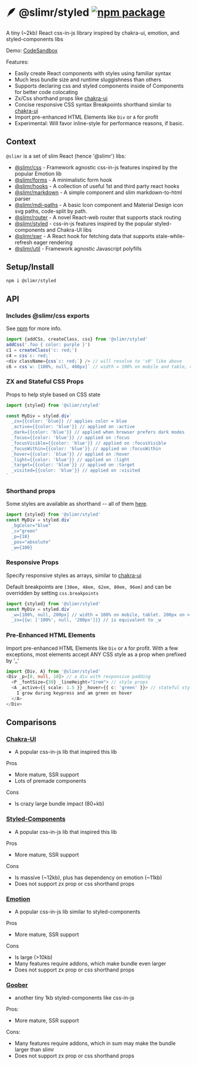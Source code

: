 # 🪶 @slimr/styled [![npm package](https://img.shields.io/npm/v/@slimr/styled.svg?style=flat-square)](https://npmjs.org/package/@slimr/styled)

A tiny (~2kb) React css-in-js library inspired by chakra-ui, emotion, and styled-components libs

Demo: [CodeSandbox](https://codesandbox.io/s/64r9px?file=/src/App.tsx)

Features:

- Easily create React components with styles using familiar syntax
- Much less bundle size and runtime sluggishness than others
- Supports declaring css and styled components inside of Components for better code colocating
- Zx/Css shorthand props like [chakra-ui](https://chakra-ui.com/docs/styled-system/style-props)
- Concise responsive CSS syntax Breakpoints shorthand similar to [chakra-ui](https://chakra-ui.com/docs/styled-system/responsive-styles)
- Import pre-enhanced HTML Elements like `Div` or `A` for profit
- Experimental: Will favor inline-style for performance reasons, if basic.

## Context

`@slimr` is a set of slim React (hence '@slimr') libs:

- [@slimr/css](https://www.npmjs.com/package/@slimr/css) - Framework agnostic css-in-js features inspired by the popular Emotion lib
- [@slimr/forms](https://www.npmjs.com/package/@slimr/forms) - A minimalistic form hook
- [@slimr/hooks](https://www.npmjs.com/package/@slimr/hooks) - A collection of useful 1st and third party react hooks
- [@slimr/markdown](https://www.npmjs.com/package/@slimr/markdown) - A simple component and slim markdown-to-html parser
- [@slimr/mdi-paths](https://www.npmjs.com/package/@slimr/mdi-paths) - A basic Icon component and Material Design icon svg paths, code-split by path.
- [@slimr/router](https://www.npmjs.com/package/@slimr/router) - A novel React-web router that supports stack routing
- [@slimr/styled](https://www.npmjs.com/package/@slimr/styled) - css-in-js features inspired by the popular styled-components and Chakra-UI libs
- [@slimr/swr](https://www.npmjs.com/package/@slimr/swr) - A React hook for fetching data that supports stale-while-refresh eager rendering
- [@slimr/util](https://www.npmjs.com/package/@slimr/util) - Framework agnostic Javascript polyfills

## Setup/Install

```bash
npm i @slimr/styled
```

## API

### Includes @slimr/css exports

See [npm](https://www.npmjs.com/package/@slimr/css) for more info.

```typescript
import {addCSs, createClass, css} from '@slimr/styled'
addCss('.foo { color: purple }')
c1 = createClass('c: red;')
c4 = css`c: red;`
<div className={css`c: red;`} /> // will resolve to 's0' like above
c6 = css`w: [100%, null, 400px]` // width = 100% on mobile and table, 400px on desktop
```

### ZX and Stateful CSS Props

Props to help style based on CSS state

```typescript
import {styled} from '@slimr/styled'

const MyDiv = styled.div`
  _zx={{color: 'blue}} // applies color = blue
  _active={{color: 'blue'}} // applied on :active
  _dark={{color: 'blue'}} // applied when browser prefers dark modes
  _focus={{color: 'blue'}} // applied on :focus
  _focusVisible={{color: 'blue'}} // applied on :focusVisible
  _focusWithin={{color: 'blue'}} // applied on :focusWithin
  _hover={{color: 'blue'}} // applied on :hover
  _light={{color: 'blue'}} // applied on :light
  _target={{color: 'blue'}} // applied on :target
  _visited={{color: 'blue'}} // applied on :visited
`
```

### Shorthand props

Some styles are available as shorthand -- all of them [here](https://github.com/bdombro/slimr/blob/65bf012086760b7e481a4064f3be8aea6a098b91/packages/css/src/index.ts#L73).

```typescript
import {styled} from '@slimr/styled'
const MyDiv = styled.div`
  _bgColor="blue"
  _c="green"
  _p={18}
  _pos="absolute"
  _w={100}
```

### Responsive Props

Specify responsive styles as arrays, similar to [chakra-ui](https://chakra-ui.com/docs/styled-system/responsive-styles)

Default breakpoints are `[30em, 48em, 62em, 80em, 96em]` and can be overridden by setting `css.breakpoints`

```typescript
import {styled} from '@slimr/styled'
const MyDiv = styled.div`
  _w=[100%, null, 200px] // width = 100% on mobile, tablet. 200px on > tablet
  _zx={{w: ['100%', null, '200px']}} // is equivalent to _w
```

### Pre-Enhanced HTML Elements

Import pre-enhanced HTML Elements like `Div` or `A` for profit. With a few exceptions, most elements
accept ANY CSS style as a prop when prefixed by '\_'

```typescript
import {Div, A} from '@slimr/styled'
<Div _p=[8, null, 18]> // a div with responsive padding
  <P _fontSize={30} _lineHeight="1rem"> // style props
  <A _active={{ scale: 1.5 }} _hover={{ c: 'green' }}> // stateful styles
    I grow during keypress and am green on hover
  </A>
</Div>
```

## Comparisons

### [Chakra-UI](https://chakra-ui.com/)

- A popular css-in-js lib that inspired this lib

Pros

- More mature, SSR support
- Lots of premade components

Cons

- Is crazy large bundle impact (80+kb)

### [Styled-Components](https://github.com/styled-components/styled-components)

- A popular css-in-js lib that inspired this lib

Pros

- More mature, SSR support

Cons

- Is massive (~12kb), plus has dependency on emotion (~11kb)
- Does not support zx prop or css shorthand props

### [Emotion](https://emotion.sh/docs/introduction)

- A popular css-in-js lib similar to styled-components

Pros

- More mature, SSR support

Cons

- Is large (>10kb)
- Many features require addons, which make bundle even larger
- Does not support zx prop or css shorthand props

### [Goober](https://github.com/cristianbote/goober)

- another tiny 1kb styled-components like css-in-js

Pros:

- More mature, SSR support

Cons:

- Many features require addons, which in sum may make the bundle larger than slimr
- Does not support zx prop or css shorthand props

